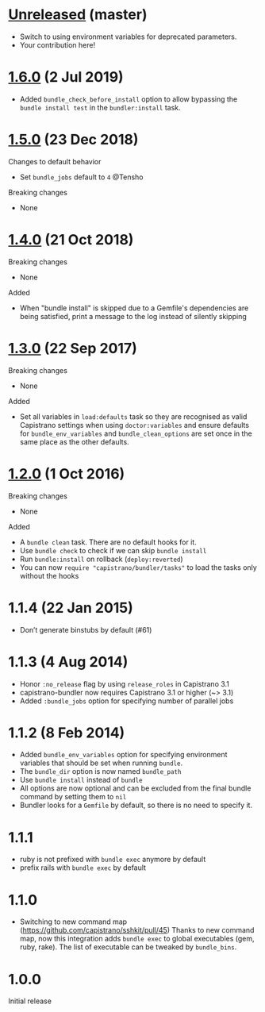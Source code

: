 # [Unreleased][] (master)

* Switch to using environment variables for deprecated parameters.
* Your contribution here!

# [1.6.0][] (2 Jul 2019)

* Added `bundle_check_before_install` option to allow bypassing the `bundle install test` in the `bundler:install` task.

# [1.5.0][] (23 Dec 2018)

Changes to default behavior

* Set `bundle_jobs` default to `4` @Tensho

Breaking changes

* None

# [1.4.0][] (21 Oct 2018)

Breaking changes

* None

Added

* When "bundle install" is skipped due to a Gemfile's dependencies are being satisfied, print a message to the log instead of silently skipping

# [1.3.0][] (22 Sep 2017)

Breaking changes

* None

Added

* Set all variables in `load:defaults` task so they are recognised as valid Capistrano settings when using `doctor:variables` and ensure defaults for `bundle_env_variables` and `bundle_clean_options` are set once in the same place as the other defaults.

# [1.2.0][] (1 Oct 2016)

Breaking changes

* None

Added

* A `bundle clean` task.  There are no default hooks for it.
* Use `bundle check` to check if we can skip `bundle install`
* Run `bundle:install` on rollback (`deploy:reverted`)
* You can now `require "capistrano/bundler/tasks"` to load the tasks only without the hooks

# 1.1.4 (22 Jan 2015)

* Don’t generate binstubs by default (#61)

# 1.1.3 (4 Aug 2014)

* Honor `:no_release` flag by using `release_roles` in Capistrano 3.1
* capistrano-bundler now requires Capistrano 3.1 or higher (~> 3.1)
* Added `:bundle_jobs` option for specifying number of parallel jobs

# 1.1.2 (8 Feb 2014)

* Added `bundle_env_variables` option for specifying environment variables that should be set when running `bundle`.
* The `bundle_dir` option is now named `bundle_path`
* Use `bundle install` instead of `bundle`
* All options are now optional and can be excluded from the final bundle command by setting them to `nil`
* Bundler looks for a `Gemfile` by default, so there is no need to specify it.

# 1.1.1

* ruby is not prefixed with `bundle exec` anymore by default
* prefix rails with `bundle exec` by default

# 1.1.0

* Switching to new command map (https://github.com/capistrano/sshkit/pull/45)
  Thanks to new command map, now this integration adds `bundle exec` to global executables (gem, ruby, rake). The list of executable can be tweaked by `bundle_bins`.

# 1.0.0

Initial release

[Unreleased]: https://github.com/capistrano/bundler/compare/v1.6.0...HEAD
[1.6.0]: https://github.com/capistrano/bundler/compare/v1.5.0...v1.6.0
[1.5.0]: https://github.com/capistrano/bundler/compare/v1.4.0...v1.5.0
[1.4.0]: https://github.com/capistrano/bundler/compare/v1.3.0...v1.4.0
[1.3.0]: https://github.com/capistrano/bundler/compare/v1.2.0...v1.3.0
[1.2.0]: https://github.com/capistrano/bundler/compare/v1.1.4...v1.2.0
